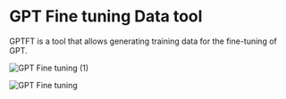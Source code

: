 # GPT Fine tuning Data tool

GPTFT is a tool that allows generating training data for the fine-tuning of GPT.

![GPT Fine tuning (1)](https://github.com/Gnol86/GPTFT/assets/24519929/fcad8b7f-5eea-4975-b325-87386445c6df)

![GPT Fine tuning](https://github.com/Gnol86/GPTFT/assets/24519929/806e4c30-003a-4341-86d5-90db29602427)
